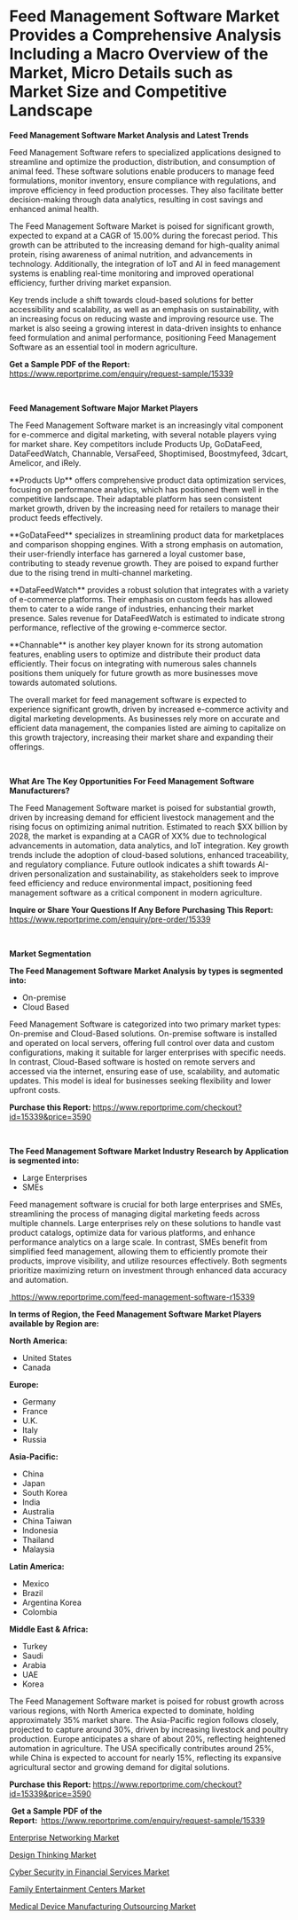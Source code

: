 <p><h1>Feed Management Software Market Provides a Comprehensive Analysis Including a Macro Overview of the Market, Micro Details such as Market Size and Competitive Landscape</h1></p><p><strong>Feed Management Software Market Analysis and Latest Trends</strong></p>
<p><p>Feed Management Software refers to specialized applications designed to streamline and optimize the production, distribution, and consumption of animal feed. These software solutions enable producers to manage feed formulations, monitor inventory, ensure compliance with regulations, and improve efficiency in feed production processes. They also facilitate better decision-making through data analytics, resulting in cost savings and enhanced animal health.</p><p>The Feed Management Software Market is poised for significant growth, expected to expand at a CAGR of 15.00% during the forecast period. This growth can be attributed to the increasing demand for high-quality animal protein, rising awareness of animal nutrition, and advancements in technology. Additionally, the integration of IoT and AI in feed management systems is enabling real-time monitoring and improved operational efficiency, further driving market expansion.</p><p>Key trends include a shift towards cloud-based solutions for better accessibility and scalability, as well as an emphasis on sustainability, with an increasing focus on reducing waste and improving resource use. The market is also seeing a growing interest in data-driven insights to enhance feed formulation and animal performance, positioning Feed Management Software as an essential tool in modern agriculture.</p></p>
<p><strong>Get a Sample PDF of the Report:&nbsp;</strong> <a href="https://www.reportprime.com/enquiry/request-sample/15339?utm_campaign=75&utm_medium=2&utm_source=Github&utm_content=ia&utm_term=20032025&utm_id=feed-management-software">https://www.reportprime.com/enquiry/request-sample/15339</a></p>
<p>&nbsp;</p>
<p><strong>Feed Management Software Major Market Players</strong></p>
<p><p>The Feed Management Software market is an increasingly vital component for e-commerce and digital marketing, with several notable players vying for market share. Key competitors include Products Up, GoDataFeed, DataFeedWatch, Channable, VersaFeed, Shoptimised, Boostmyfeed, 3dcart, Amelicor, and iRely. </p><p>**Products Up** offers comprehensive product data optimization services, focusing on performance analytics, which has positioned them well in the competitive landscape. Their adaptable platform has seen consistent market growth, driven by the increasing need for retailers to manage their product feeds effectively.</p><p>**GoDataFeed** specializes in streamlining product data for marketplaces and comparison shopping engines. With a strong emphasis on automation, their user-friendly interface has garnered a loyal customer base, contributing to steady revenue growth. They are poised to expand further due to the rising trend in multi-channel marketing.</p><p>**DataFeedWatch** provides a robust solution that integrates with a variety of e-commerce platforms. Their emphasis on custom feeds has allowed them to cater to a wide range of industries, enhancing their market presence. Sales revenue for DataFeedWatch is estimated to indicate strong performance, reflective of the growing e-commerce sector.</p><p>**Channable** is another key player known for its strong automation features, enabling users to optimize and distribute their product data efficiently. Their focus on integrating with numerous sales channels positions them uniquely for future growth as more businesses move towards automated solutions.</p><p>The overall market for feed management software is expected to experience significant growth, driven by increased e-commerce activity and digital marketing developments. As businesses rely more on accurate and efficient data management, the companies listed are aiming to capitalize on this growth trajectory, increasing their market share and expanding their offerings.</p></p>
<p>&nbsp;</p>
<p><strong>What Are The Key Opportunities For Feed Management Software Manufacturers?</strong></p>
<p><p>The Feed Management Software market is poised for substantial growth, driven by increasing demand for efficient livestock management and the rising focus on optimizing animal nutrition. Estimated to reach $XX billion by 2028, the market is expanding at a CAGR of XX% due to technological advancements in automation, data analytics, and IoT integration. Key growth trends include the adoption of cloud-based solutions, enhanced traceability, and regulatory compliance. Future outlook indicates a shift towards AI-driven personalization and sustainability, as stakeholders seek to improve feed efficiency and reduce environmental impact, positioning feed management software as a critical component in modern agriculture.</p></p>
<p><strong>Inquire or Share Your Questions If Any Before Purchasing This Report:</strong> <a href="https://www.reportprime.com/enquiry/pre-order/15339?utm_campaign=75&utm_medium=2&utm_source=Github&utm_content=ia&utm_term=20032025&utm_id=feed-management-software">https://www.reportprime.com/enquiry/pre-order/15339</a></p>
<p>&nbsp;</p>
<p><strong>Market Segmentation</strong></p>
<p><strong>The Feed Management Software Market Analysis by types is segmented into:</strong></p>
<p><ul><li>On-premise</li><li>Cloud Based</li></ul></p>
<p><p>Feed Management Software is categorized into two primary market types: On-premise and Cloud-Based solutions. On-premise software is installed and operated on local servers, offering full control over data and custom configurations, making it suitable for larger enterprises with specific needs. In contrast, Cloud-Based software is hosted on remote servers and accessed via the internet, ensuring ease of use, scalability, and automatic updates. This model is ideal for businesses seeking flexibility and lower upfront costs.</p></p>
<p><strong>Purchase this Report:&nbsp;</strong><a href="https://www.reportprime.com/checkout?id=15339&price=3590&utm_campaign=75&utm_medium=2&utm_source=Github&utm_content=ia&utm_term=20032025&utm_id=feed-management-software">https://www.reportprime.com/checkout?id=15339&price=3590</a></p>
<p>&nbsp;</p>
<p><strong>The Feed Management Software Market Industry Research by Application is segmented into:</strong></p>
<p><ul><li>Large Enterprises</li><li>SMEs</li></ul></p>
<p><p>Feed management software is crucial for both large enterprises and SMEs, streamlining the process of managing digital marketing feeds across multiple channels. Large enterprises rely on these solutions to handle vast product catalogs, optimize data for various platforms, and enhance performance analytics on a large scale. In contrast, SMEs benefit from simplified feed management, allowing them to efficiently promote their products, improve visibility, and utilize resources effectively. Both segments prioritize maximizing return on investment through enhanced data accuracy and automation.</p></p>
<p><a href="https://www.reportprime.com/feed-management-software-r15339?utm_campaign=75&utm_medium=2&utm_source=Github&utm_content=ia&utm_term=20032025&utm_id=feed-management-software">&nbsp;https://www.reportprime.com/feed-management-software-r15339</a></p>
<p><strong>In terms of Region, the Feed Management Software Market Players available by Region are:</strong></p>
<p>
    <p> <strong> North America: </strong>
        <ul>
            <li>United States</li>
            <li>Canada</li>
        </ul>
        </p> 
    <p> <strong> Europe: </strong>
        <ul>
            <li>Germany</li>
            <li>France</li>
            <li>U.K.</li>
            <li>Italy</li>
            <li>Russia</li>
        </ul>
        </p> 
    <p> <strong> Asia-Pacific: </strong>
        <ul>
            <li>China</li>
            <li>Japan</li>
            <li>South Korea</li>
            <li>India</li>
            <li>Australia</li>
            <li>China Taiwan</li>
            <li>Indonesia</li>
            <li>Thailand</li>
            <li>Malaysia</li>
        </ul>
        </p> 
    <p> <strong> Latin America: </strong>
        <ul>
            <li>Mexico</li>
            <li>Brazil</li>
            <li>Argentina Korea</li>
            <li>Colombia</li>
        </ul>
        </p> 
    <p> <strong> Middle East & Africa: </strong>
        <ul>
            <li>Turkey</li>
            <li>Saudi</li>
            <li>Arabia</li>
            <li>UAE</li>
            <li>Korea</li>
        </ul>
    </p>
    </p>
<p><p>The Feed Management Software market is poised for robust growth across various regions, with North America expected to dominate, holding approximately 35% market share. The Asia-Pacific region follows closely, projected to capture around 30%, driven by increasing livestock and poultry production. Europe anticipates a share of about 20%, reflecting heightened automation in agriculture. The USA specifically contributes around 25%, while China is expected to account for nearly 15%, reflecting its expansive agricultural sector and growing demand for digital solutions.</p></p>
<p><strong>Purchase this Report: </strong><a href="https://www.reportprime.com/checkout?id=15339&price=3590&utm_campaign=75&utm_medium=2&utm_source=Github&utm_content=ia&utm_term=20032025&utm_id=feed-management-software">https://www.reportprime.com/checkout?id=15339&price=3590</a></p>
<p>&nbsp;<strong>Get a Sample PDF of the Report:&nbsp;&nbsp;</strong><a href="https://www.reportprime.com/enquiry/request-sample/15339?utm_campaign=75&utm_medium=2&utm_source=Github&utm_content=ia&utm_term=20032025&utm_id=feed-management-software">https://www.reportprime.com/enquiry/request-sample/15339</a></p>
<p><strong></strong></p>
<p><p><a href="https://github.com/MonroeBullock54/Market-Research-Report-List-2/blob/main/enterprise-networking-market.md?utm_campaign=75&utm_medium=2&utm_source=Github&utm_content=ia&utm_term=20032025&utm_id=feed-management-software">Enterprise Networking Market</a></p><p><a href="https://github.com/shondapmbau/Market-Research-Report-List-1/blob/main/design-thinking-market.md?utm_campaign=75&utm_medium=2&utm_source=Github&utm_content=ia&utm_term=20032025&utm_id=feed-management-software">Design Thinking Market</a></p><p><a href="https://github.com/skerretflossie9297/Market-Research-Report-List-1/blob/main/cyber-security-in-financial-services-market.md?utm_campaign=75&utm_medium=2&utm_source=Github&utm_content=ia&utm_term=20032025&utm_id=feed-management-software">Cyber Security in Financial Services Market</a></p><p><a href="https://github.com/rahu1506/Market-Research-Report-List-7/blob/main/family-entertainment-centers-market.md?utm_campaign=75&utm_medium=2&utm_source=Github&utm_content=ia&utm_term=20032025&utm_id=feed-management-software">Family Entertainment Centers Market</a></p><p><a href="https://github.com/FassouRP/Market-Research-Report-List-7/blob/main/medical-device-manufacturing-outsourcing-market.md?utm_campaign=75&utm_medium=2&utm_source=Github&utm_content=ia&utm_term=20032025&utm_id=feed-management-software">Medical Device Manufacturing Outsourcing Market</a></p></p>